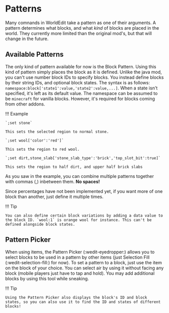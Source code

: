 # Patterns

Many comnands in WorldEdit take a pattern as one of their arguments. A pattern determines what blocks, and what _kind_ of blocks are placed in the world. They currently more limited than the original mod's, but that will change in the future.

## Available Patterns

The only kind of pattern available for now is the Block Pattern. Using this kind of pattern simply places the block as it is defined. Unlike the java mod, you can't use number block IDs to specify blocks. You instead define blocks by their string IDs, and optional block states. The syntax is as follows: `namespace:block['state1':value,'state2':value,...]`. When a state isn't specified, it's left as its default value.
The namespace can be assumed to be `minecraft` for vanilla blocks. However, it's required for blocks coming from other addons.

!!! Example

    `;set stone`
    
    This sets the selected region to normal stone.
    
    `;set wool['color':'red']`
    
    This sets the region to red wool.
    
    `;set dirt,stone_slab['stone_slab_type':'brick','top_slot_bit':true]`
    
    This sets the region to half dirt, and upper half brick slabs

As you saw in the example, you can combine multiple patterns together with commas (,) inbetween them. **No spaces!**

Since percentages have not been implemented yet, if you want more of one block than another, just define it multiple times.

!!! Tip

    You can also define certain block variations by adding a data value to the block ID. `wool:1` is orange wool for instance. This can't be defined alongside block states.

## Pattern Picker

When using items, the Pattern Picker (:wedit-eyedropper:) allows you to select blocks to be used in a pattern by other items (just Selection Fill (:wedit-selection-fill:) for now). To set a pattern to a block, just use the item on the block of your choice. You can select air by using it without facing any block (mobile players just have to tap and hold). You may add additional blocks by using this tool while sneaking.

!!! Tip

    Using the Pattern Picker also displays the block's ID and block states, so you can also use it to find the ID and states of different blocks!